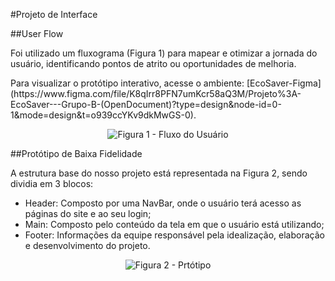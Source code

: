 #Projeto de Interface

##User Flow

<p>Foi utilizado um fluxograma (Figura 1) para mapear e otimizar a jornada do usuário, identificando pontos de atrito ou oportunidades de melhoria.</p>
<p>Para visualizar o protótipo interativo, acesse o ambiente: [EcoSaver-Figma](https://www.figma.com/file/K8qIrr8PFN7umKcr58aQ3M/Projeto%3A-EcoSaver---Grupo-B-(OpenDocument)?type=design&node-id=0-1&mode=design&t=o939ccYKv9dkMwGS-0).</p>

<p align="center">
  <img src"https://github.com/ICEI-PUC-Minas-PMV-ADS/pmv-ads-2024-1-e1-proj-ecosaver/assets/145709183/8759a6c4-965f-4b01-85a5-a21733f4adc8" alt="Figura 1 - Fluxo do Usuário" width:"500">
</p>

##Protótipo de Baixa Fidelidade

A estrutura base do nosso projeto está representada na Figura 2, sendo dividia em 3 blocos: 

- Header: Composto por uma NavBar, onde o usuário terá acesso as páginas do site e ao seu login;
- Main: Composto pelo conteúdo da tela em que o usuário está utilizando;
- Footer: Informações da equipe responsável pela idealização, elaboração e desenvolvimento do projeto.

<p align="center">
  <img src"https://github.com/ICEI-PUC-Minas-PMV-ADS/pmv-ads-2024-1-e1-proj-ecosaver/assets/145709183/57a45fb6-36f6-41c3-b76e-017355adff82" alt="Figura 2 - Prtótipo" width:"500">
</p>
